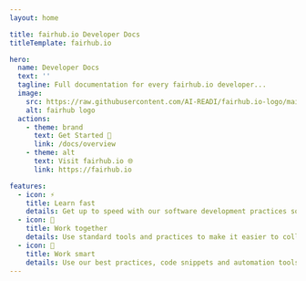 ```yaml
---
layout: home

title: fairhub.io Developer Docs
titleTemplate: fairhub.io

hero:
  name: Developer Docs
  text: ''
  tagline: Full documentation for every fairhub.io developer...
  image:
    src: https://raw.githubusercontent.com/AI-READI/fairhub.io-logo/main/fulltext.svg
    alt: fairhub logo
  actions:
    - theme: brand
      text: Get Started 🚀
      link: /docs/overview
    - theme: alt
      text: Visit fairhub.io 🌐
      link: https://fairhub.io

features:
  - icon: ⚡
    title: Learn fast
    details: Get up to speed with our software development practices so you can start contributing faster.
  - icon: 🙌
    title: Work together
    details: Use standard tools and practices to make it easier to collaborate with other AI-READI team members.
  - icon: 🧠
    title: Work smart
    details: Use our best practices, code snippets and automation tools to make your work more efficient and effective.
---
```

